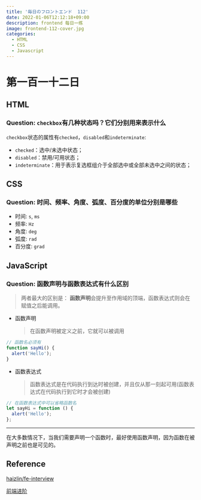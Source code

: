 ```yaml
---
title: '毎日のフロントエンド  112'
date: 2022-01-06T12:12:18+09:00
description: frontend 每日一练
image: frontend-112-cover.jpg
categories:
  - HTML
  - CSS
  - Javascript
---
```


# 第一百一十二日

## HTML

### **Question:** `checkbox`有几种状态吗？它们分别用来表示什么

`checkbox`状态的属性有`checked`，`disabled`和`indeterminate`:

- `checked`：选中/未选中状态；
- `disabled`：禁用/可用状态；
- `indeterminate`：用于表示复选框组介于全部选中或全部未选中之间的状态；

## CSS

### **Question:** 时间、频率、角度、弧度、百分度的单位分别是哪些

- 时间: `s`, `ms`
- 频率: `Hz`
- 角度: `deg`
- 弧度: `rad`
- 百分度: `grad`

## JavaScript

### **Question:** 函数声明与函数表达式有什么区别

> 两者最大的区别是： **函数声明**会提升至作用域的顶端，函数表达式则会在赋值之后能调用。

- 函数声明
  > 在函数声明被定义之前，它就可以被调用

```js
// 函数名必须有
function sayHi() {
  alert('Hello');
}
```

- 函数表达式
  > 函数表达式是在代码执行到达时被创建，并且仅从那一刻起可用(函数表达式在代码执行到它时才会被创建)

```js
// 在函数表达式中可以省略函数名
let sayHi = function () {
  alert('Hello');
};
```

---

在大多数情况下，当我们需要声明一个函数时，最好使用函数声明，因为函数在被声明之前也是可见的。

## Reference

[haizlin/fe-interview](https://github.com/haizlin/fe-interview)

[前端进阶](https://muyiy.cn/)

